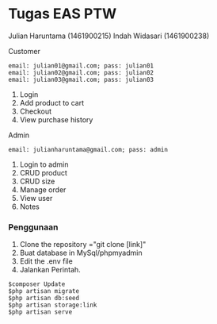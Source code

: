 # Tugas EAS PTW
Julian Haruntama (1461900215)
Indah Widasari (1461900238)

Customer
```
email: julian01@gmail.com; pass: julian01
email: julian02@gmail.com; pass: julian02
email: julian03@gmail.com; pass: julian03
```
1. Login
2. Add product to cart
3. Checkout
4. View purchase history

Admin 
```
email: julianharuntama@gmail.com; pass: admin
```
1. Login to admin
2. CRUD product
3. CRUD size
4. Manage order
5. View user
6. Notes

### Penggunaan
1. Clone the repository ="git clone [link]"
2. Buat database in MySql/phpmyadmin
3. Edit the .env file 
4. Jalankan Perintah. 
```
$composer Update
$php artisan migrate
$php artisan db:seed
$php artisan storage:link
$php artisan serve
```
